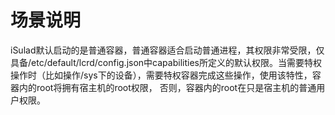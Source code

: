 # 场景说明<a name="ZH-CN_TOPIC_0184808087"></a>

iSulad默认启动的是普通容器，普通容器适合启动普通进程，其权限非常受限，仅具备/etc/default/lcrd/config.json中capabilities所定义的默认权限。当需要特权操作时（比如操作/sys下的设备），需要特权容器完成这些操作，使用该特性，容器内的root将拥有宿主机的root权限， 否则，容器内的root在只是宿主机的普通用户权限。

